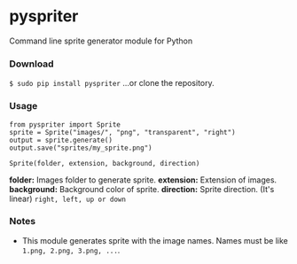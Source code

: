 # pyspriter
Command line sprite generator module for Python

### Download
```$ sudo pip install pyspriter```
...or clone the repository.

### Usage
```
from pyspriter import Sprite
sprite = Sprite("images/", "png", "transparent", "right")
output = sprite.generate()
output.save("sprites/my_sprite.png")
```

```
Sprite(folder, extension, background, direction)
```
**folder:** Images folder to generate sprite.
**extension:** Extension of images.
**background:** Background color of sprite.
**direction:** Sprite direction. (It's linear) ```right, left, up or down```

### Notes
  - This module generates sprite with the image names. Names must be like ```1.png, 2.png, 3.png, ...```.